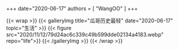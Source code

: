 +++
date="2020-06-17"
authors = [
    "WangOO"
]
+++    

{{< wrap >}}
    {{< galleryImg title="瓜哥历史最轻" date="2020-06-17" topic="生活" >}}
        {{< figure src="2020/11/12/79d24ac6c339c49b599dde02134a4183.webp" repo="life">}}
    {{< /galleryImg >}}
{{< /wrap >}}